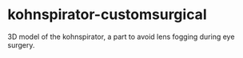 # kohnspirator-customsurgical
3D model of the kohnspirator, a part to avoid lens fogging during eye surgery.
